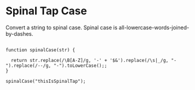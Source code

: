 # Spinal Tap Case

Convert a string to spinal case. Spinal case is all-lowercase-words-joined-by-dashes.

```

function spinalCase(str) {

  return str.replace(/\B[A-Z]/g, '-' + '$&').replace(/\s|_/g, "-").replace(/--/g, "-").toLowerCase();;
}

spinalCase("thisIsSpinalTap");

```
